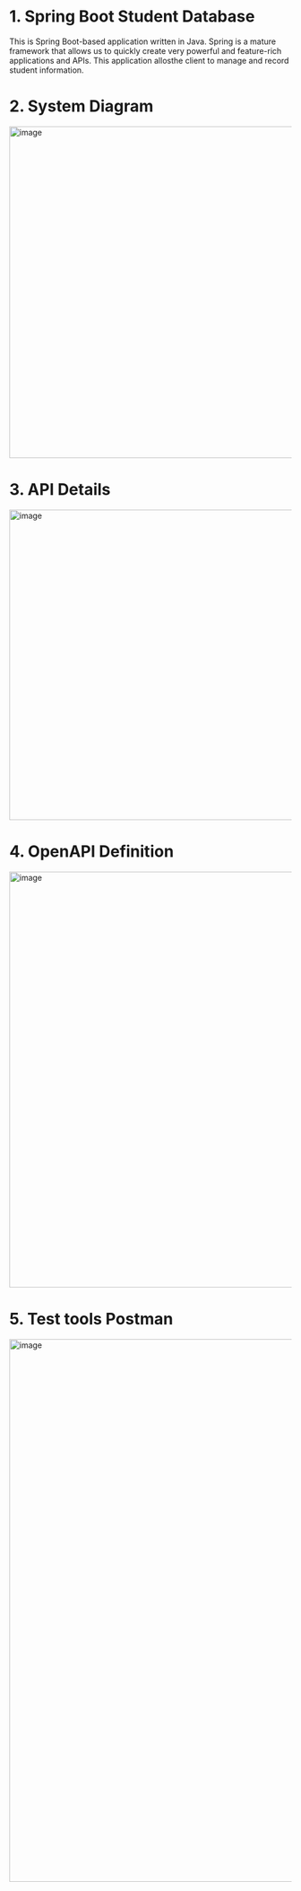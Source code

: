 # 1. Spring Boot Student Database

This is Spring Boot-based application written in Java. Spring is a mature framework that allows us to quickly create very powerful and feature-rich applications and APIs. 
This application allosthe client to manage and record student information.

# 2. System Diagram

<img width="591" alt="image" src="https://user-images.githubusercontent.com/88065831/148164859-cf6b86a5-02c4-469b-a96f-3f5fc113246e.png">

# 3. API Details 

<img width="553" alt="image" src="https://user-images.githubusercontent.com/88065831/148167146-1e33feb5-7c41-4d79-b364-aabe7ca3ca4c.png">

# 4. OpenAPI Definition
<img width="741" alt="image" src="https://user-images.githubusercontent.com/88065831/148167456-67553b7f-23d8-46a9-b6b8-643b46c4bbd4.png">

# 5. Test tools Postman

<img width="967" alt="image" src="https://user-images.githubusercontent.com/88065831/148167793-0cd6c932-4fe0-44fb-a9c6-c64d5e1c3df4.png">

